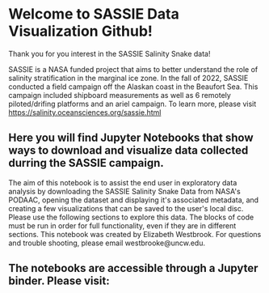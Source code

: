 # Welcome to SASSIE Data Visualization Github! 

<p>Thank you for you interest in the SASSIE Salinity Snake data!</p>
    <p>SASSIE is a NASA funded project that aims to better understand the role of salinity stratification in the marginal ice zone. In the fall of 2022, SASSIE conducted a field campaign off the Alaskan coast in the Beaufort Sea. This campaign included shipboard measurements as well as 6 remotely piloted/drifing platforms and an ariel campaign. To learn more, please visit <a href="https://salinity.oceansciences.org/sassie.html">https://salinity.oceansciences.org/sassie.html</a></p>

## Here you will find Jupyter Notebooks that show ways to download and visualize data collected durring the SASSIE campaign. 
 <p>The aim of this notebook is to assist the end user in exploratory data analysis by downloading the SASSIE Salinity Snake Data from NASA's PODAAC, opening the dataset and displaying it's associated metadata, and creating a few visualizations that can be saved to the user's local disc. Please use the following sections to explore this data. The blocks of code must be run in order for full functionality, even if they are in different sections. This notebook was created by Elizabeth Westbrook. For questions and trouble shooting, please email westbrooke@uncw.edu.</p>

## The notebooks are accessible through a Jupyter binder. Please visit: 
